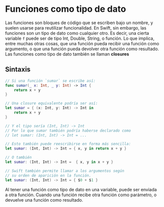 # Funciones como tipo de dato

Las funciones son bloques de código que se escriben bajo un nombre, y suelen usarse para reutilizar funcionalidad.
En Swift, sin embargo, las funciones son un tipo de dato como cualquier otro. Es decir, una cierta variable `f` puede ser de tipo Int, Double, String, o función. Lo que implica, entre muchas otras cosas, que una función pueda recibir una función como argumento, o que una función pueda devolver otra función como resultado.
Las funciones como tipo de dato también se llaman **closures**

## Sintaxis

```swift
// Si una función `sumar` se escribe así:
func sumar(_ x: Int, _ y: Int) -> Int {
    return x + y
}

// Una closure equivalente podría ser así:
let sumar = { (x: Int, y: Int) -> Int in
    return x + y
}

// Y el tipo sería (Int, Int) -> Int
// Por lo que sumar también podría haberse declarado como
// let sumar: (Int, Int) -> Int = ...

// Esto también puede reescribirse en forma más sencilla:
let sumar: (Int, Int) -> Int = { x, y in return x + y }

// O también
let sumar: (Int, Int) -> Int =  { x, y in x + y }

// Swift también permite llamar a los argumentos según
// su orden de aparición en la función.
let sumar: (Int, Int) -> Int = { $0 + $1 }
```

Al tener una función como tipo de dato en una variable, puede ser enviada a otra función. Cuando una función recibe otra función como parámetro, o devuelve una función como resultado.